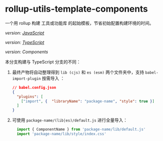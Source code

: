 # rollup-utils-template-components

一个用 rollup 构建 工具或功能库 的起始模板，节省初始配置构建环境的时间。

*version: [JavaScript](https://github.com/fz6m/rollup-utils-template)*

*version: [TypeScript](https://github.com/fz6m/rollup-utils-template/tree/typescript)* 

*version: Components*

本分支构建与 TypeScript 分支的不同：

1. 最终产物将自动整理得到 `lib (cjs)` 和 `es (esm)` 两个文件夹中，支持 `babel-import-plugin` 按需导入 ：

    ```json
    // babel.config.json
    {
      "plugins": [
        ["import", {  "libraryName": "package-name", "style": true }]
      ]
    }
    ```

2. 可使用 `package-name/(lib|es)/default.js` 进行全量导入：

    ```js
      import { ComponentName } from 'package-name/lib/default.js'
      import 'package-name/lib/style/index.css'
    ```